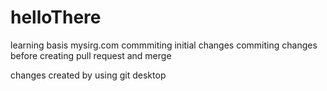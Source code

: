 # helloThere
learning basis mysirg.com
commmiting initial changes
commiting changes before creating pull request and merge


changes created by using git desktop